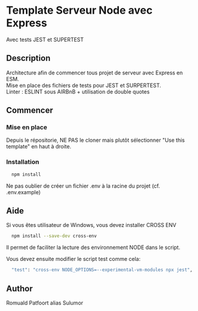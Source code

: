 # Template Serveur Node avec Express

Avec tests JEST et SUPERTEST

## Description

Architecture afin de commencer tous projet de serveur avec Express en ESM.   
Mise en place des fichiers de tests pour JEST et SURPERTEST.  
Linter : ESLINT sous AIRBnB + utilisation de double quotes

## Commencer

### Mise en place

Depuis le répositorie, NE PAS le cloner mais plutôt sélectionner "Use this template" en haut à droite. 

### Installation
```bash
  npm install
```
Ne pas oublier de créer un fichier .env à la racine du projet (cf. .env.example)


## Aide

Si vous êtes utilisateur de Windows, vous devez installer CROSS ENV
```bash
  npm install --save-dev cross-env
```
Il permet de faciliter la lecture des environnement NODE dans le script.

Vous devez ensuite modifier le script test comme cela:
```bash
  "test": "cross-env NODE_OPTIONS=--experimental-vm-modules npx jest",
```

## Author

Romuald Patfoort alias Sulumor

